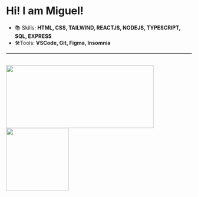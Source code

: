 # Hi! I am Miguel!
- 📚 Skills: **HTML, CSS, TAILWIND, REACTJS, NODEJS, TYPESCRIPT, SQL, EXPRESS**    
- 🛠️Tools: **VSCode, Git, Figma, Insomnia**
<HR> 
   <br>
   <div>
<img height="170em" width="400px" src="https://github-readme-stats.vercel.app/api/top-langs/?username=miguelsantos1&layout=compact&langs_count=7&theme=ocean_dark"/>
      <img height="170em" src="https://github-readme-stats.vercel.app/api?username=miguelsantos1&theme=ocean_dark&show_icons=true"/>
</div>

  


   

